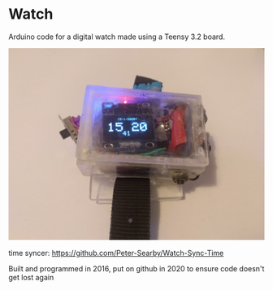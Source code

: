 # Watch
Arduino code for a digital watch made using a Teensy 3.2 board.

![watch.jpg](watch.jpg)

time syncer: https://github.com/Peter-Searby/Watch-Sync-Time

Built and programmed in 2016, put on github in 2020 to ensure code doesn't get lost again
